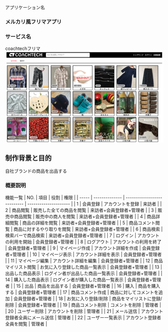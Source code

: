 アプリケーション名

### メルカリ風フリマアプリ

### サービス名
coachtechフリマ
![TOP画像](./src/images/top-image.png)

## 制作背景と目的

自社ブランドの商品を出品する

### 概要説明
機能一覧
| NO.  | 項目            | 役割                         | 権限                   |
| ----- | -------------- | --------------------------- | --------------------- |
|   1  | 会員登録         | アカウントを登録               | 来訪者                 |
|   2  | 商品閲覧         | 販売した全ての商品を閲覧        | 来訪者+会員登録者+管理者  |
|   3  | 販売中商品閲覧    | 販売中の商人を閲覧             | 来訪者+会員登録者+管理者  |
|   4  | 商品詳細閲覧      | 商品の詳細を閲覧               | 来訪者+会員登録者+管理者 |
|   5  | 商品コメント閲覧  | 商品に対するやり取りを閲覧       | 来訪者+会員登録者+管理者 |
|   6  | 商品検索         | 検索バーで商品検索             | 来訪者+会員登録者+管理者 |
|   7  | ログイン         | アカウントの利用を開始          | 会員登録者+管理者      |
|   8  | ログアウト       | アカウントの利用を終了          | 会員登録者+管理者       |
|   9  | マイページ作成    | アカウント詳細を作成            | 会員登録者+管理者       |
|  10  | マイページ表示    | アカウント詳細を表示            | 会員登録者+管理者       |
|  11  | マイページ編集    | アカウント詳細を編集            | 会員登録者+管理者       |
|  12  | 商品マイリスト閲覧 | お気に入り登録した商品一覧表示   | 会員登録者+管理者       |
|  13  | 出品した商品表示   | ログイン者が出品した商品一覧表示 | 会員登録者+管理者       |
|  14  | 購入した商品表示   | ログイン者が購入した商品一覧表示 | 会員登録者+管理者       |
|  15  | 出品             | 商品を出品する                | 会員登録者+管理者       |
|  16  | 購入             | 商品を購入する                | 会員登録者+管理者       |
|  17  | 商品コメント作成   | 商品に対してコメントを追加      | 会員登録者+管理者       |
|  18  | お気に入り登録/削除 | 商品をマイリストに登録/削除     | 会員登録者+管理者      |
|  19  | 商品コメント削除   | コメントを削除                | 管理者                |
|  20  | ユーザー削除       | アカウントを削除              | 管理者                |
|  21  | メール送信        | アカウント登録者全員にメール送信 | 管理者                |
|  22  | ユーザー一覧表示   | アカウント登録者全員を閲覧      | 管理者                |